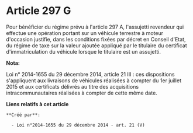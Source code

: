 # Article 297 G

Pour bénéficier du régime prévu à l'article 297 A, l'assujetti revendeur qui effectue une opération portant sur un véhicule
terrestre à moteur d'occasion justifie, dans les conditions fixées par décret en Conseil d'Etat, du régime de taxe sur la
valeur ajoutée appliqué par le titulaire du certificat d'immatriculation du véhicule lorsque le titulaire est un assujetti.

**Nota:**

Loi n° 2014-1655 du 29 décembre 2014, article 21 III : ces dispositions s'appliquent aux livraisons de véhicules réalisées à
compter du 1er juillet 2015 et aux certificats délivrés au titre des acquisitions intracommunautaires réalisées à compter de
cette même date.

**Liens relatifs à cet article**

	**Créé par**:

	  - Loi n°2014-1655 du 29 décembre 2014 - art. 21 (V)

